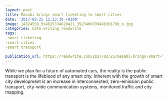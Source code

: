 ```yaml
---
layout: post
title: Masabi brings smart ticketing to smart cities
date: '2017-02-25 11:13:30 +0100'
image: 14324559_954825334628421_3923400799490201790_o.jpg
categories: Cate writing readwrite
tags:
-smart ticketing
-smart cities
-smart transport

publication_url: https://readwrite.com/2017/02/25/masabi-brings-smart-ticketing-to-smart-cities/
---
```


While we plan for a future of automated cars, the reality is the public transport is the lifeblood of any smart city. Inherent with the growth of smart city development is an increase in interconnected, zero-emission public transport, city-wide communication systems, monitored traffic and city mapping.
